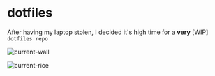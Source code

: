 # dotfiles

After having my laptop stolen, I decided it's high time for a **very** [WIP] `dotfiles repo`

![current-wall](https://gitlab.com/xlxs4/dotfiles/blob/master/.config/wall.png "Seems breezy enough")

![current-rice](https://gitlab.com/xlxs4/dotfiles/blob/master/.github/assets/rice.png "I use Arch BTW")

